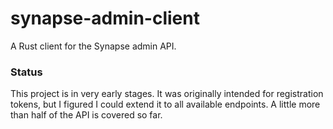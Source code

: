# synapse-admin-client

A Rust client for the Synapse admin API.

### Status

This project is in very early stages. It was originally intended for registration tokens, but I figured I could extend it to all available endpoints. A little more than half of the API is covered so far.
